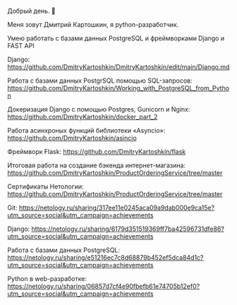 Добрый день. 👋

Меня зовут Дмитрий Картошкин, я python-разработчик.

Умею работать с базами данных PostgreSQL и фреймворками Django и FAST API

Django: https://github.com/DmitryKartoshkin/DmitryKartoshkin/edit/main/Django.md

Работа с базами данных PostgrSQL помощью SQL-запросов: https://github.com/DmitryKartoshkin/Working_with_PostgreSQL_from_Python

Докеризация Django с помощью Postgres, Gunicorn и Nginx: https://github.com/DmitryKartoshkin/docker_part_2

Работа асинхроных функций библиотеки «Asyncio»: https://github.com/DmitryKartoshkin/asincio

Фреймворк Flask: https://github.com/DmitryKartoshkin/flask

Итоговая работа на создание бэкенда интернет-магазина: https://github.com/DmitryKartoshkin/ProductOrderingService/tree/master

Сертификаты Нетологии: https://github.com/DmitryKartoshkin/ProductOrderingService/tree/master

Git: https://netology.ru/sharing/317ee11e0245aca09a9dab000e9ca15e?utm_source=social&utm_campaign=achievements

Django: https://netology.ru/sharing/6179d351519369ff7ba42596731dfe86?utm_source=social&utm_campaign=achievements

Работа с базами данных PostgreSQL: https://netology.ru/sharing/e51216ec7c8d68879b452ef5dca84d1c?utm_source=social&utm_campaign=achievements

Python в web-разработке: https://netology.ru/sharing/06857d7cf4e90fbefb61e74705b12ef0?utm_source=social&utm_campaign=achievements
<!--
**DmitryKartoshkin/DmitryKartoshkin** is a ✨ _special_ ✨ repository because its `README.md` (this file) appears on your GitHub profile.

Here are some ideas to get you started:

- 🔭 I’m currently working on ...
- 🌱 I’m currently learning ...
- 👯 I’m looking to collaborate on ...
- 🤔 I’m looking for help with ...
- 💬 Ask me about ...
- 📫 How to reach me: ...
- 😄 Pronouns: ...
- ⚡ Fun fact: ...
-->
